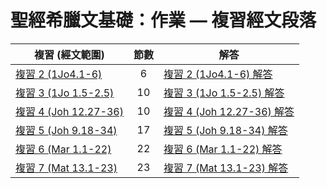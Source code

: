 
# 聖經希臘文基礎：作業 — 複習經文段落



複習 (經文範圍) | 節數 | 解答
---|:---:|---
[複習 2 (1Jo4.1-6)](%E8%A4%87%E7%BF%92%202%20(1Jo4.1%E2%80%936).md) | 6 |[複習 2 (1Jo4.1-6) 解答](%E8%A4%87%E7%BF%92%202%20(1Jo4.1%E2%80%936)%20%E8%A7%A3%E7%AD%94.md)
[複習 3 (1Jo 1.5-2.5)](%E8%A4%87%E7%BF%92%203%20(1Jo%201.5%E2%80%932.5).md) | 10 | [複習 3 (1Jo 1.5-2.5) 解答](%E8%A4%87%E7%BF%92%203%20(1Jo%201.5%E2%80%932.5)%20%E8%A7%A3%E7%AD%94.md)
[複習 4 (Joh 12.27-36)](%E8%A4%87%E7%BF%92%204%20(Joh%2012.27%E2%80%9336).md) | 10 |[複習 4 (Joh 12.27-36) 解答](%E8%A4%87%E7%BF%92%204%20(Joh%2012.27%E2%80%9336)%20%E8%A7%A3%E7%AD%94.md)
[複習 5 (Joh 9.18-34)](%E8%A4%87%E7%BF%92%205%20(Joh%209.18%E2%80%9334).md) | 17 | [複習 5 (Joh 9.18-34) 解答](%E8%A4%87%E7%BF%92%205%20(Joh%209.18%E2%80%9334)%20%E8%A7%A3%E7%AD%94.md)
[複習 6 (Mar 1.1-22)](%E8%A4%87%E7%BF%92%206%20(Mar%201.1%E2%80%9322).md) | 22 | [複習 6 (Mar 1.1-22) 解答](%E8%A4%87%E7%BF%92%206%20(Mar%201.1%E2%80%9322)%20%E8%A7%A3%E7%AD%94.md)
[複習 7 (Mat 13.1-23)](%E8%A4%87%E7%BF%92%207%20(Mat%2013.1%E2%80%9323).md) | 23 | [複習 7 (Mat 13.1-23) 解答](%E8%A4%87%E7%BF%92%207%20(Mat%2013.1%E2%80%9323)%20%E8%A7%A3%E7%AD%94.md)